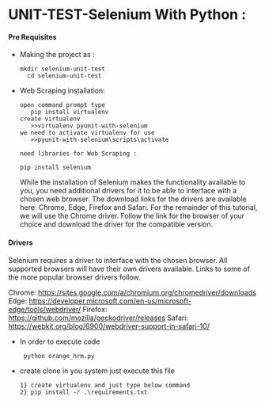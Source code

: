 # UNIT-TEST-Selenium With Python :

#### Pre Requisites

  - Making the project as :
    ```
    mkdir selenium-unit-test
	  cd selenium-unit-test
    ```
  - Web Scraping installation:
     ```
     open command prompt type 
        pip install virtualenv
     create virtualenv
    	>>virtualenv pyunit-with-selenium
     we need to activate virtualenv for use
    	>>pyunit-with-selenium\scripts\activate
     
     need libraries for Web Scraping :
     
    pip install selenium
    ```
    While the installation of Selenium makes the functionality available to you, you need additional drivers for it to be able to interface with a chosen web browser. The download links for the drivers are available here: Chrome, Edge, Firefox and Safari. For the remainder of this tutorial, we will use the Chrome driver. Follow the link for the browser of your choice and download the driver for the compatible version.
       
    
#### Drivers

Selenium requires a driver to interface with the chosen browser.
All supported browsers will have their own drivers available. Links to some of the more popular browser drivers follow.    

Chrome:	https://sites.google.com/a/chromium.org/chromedriver/downloads
Edge:	https://developer.microsoft.com/en-us/microsoft-edge/tools/webdriver/
Firefox:	https://github.com/mozilla/geckodriver/releases
Safari:	https://webkit.org/blog/6900/webdriver-support-in-safari-10/

 - In order to execute code
   ```
    python orange_hrm.py
   ```
 - create clone in you system just execute this file
  	```
	1} create virtualenv and just type below command
	2} pip install -r .\requirements.txt
	```
